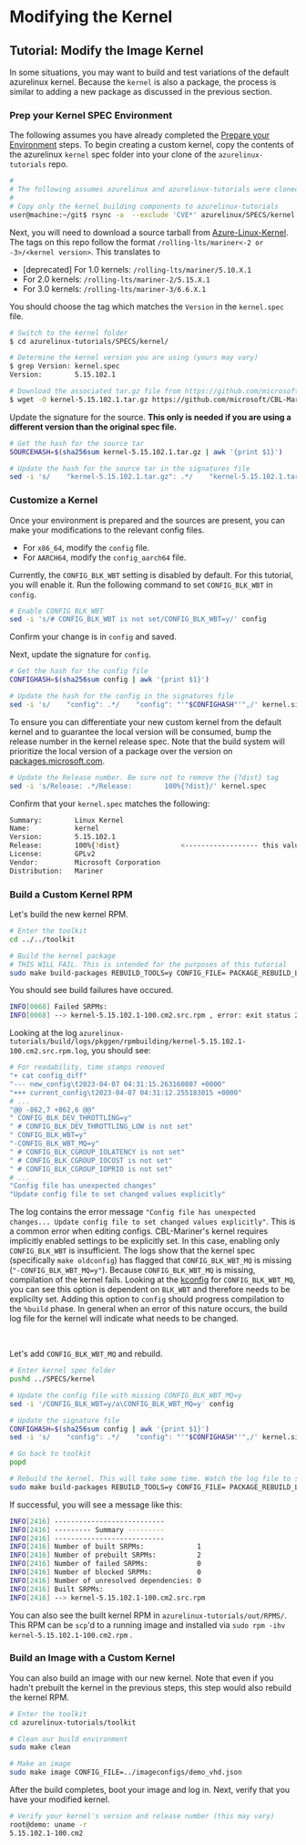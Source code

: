 # Modifying the Kernel

## Tutorial: Modify the Image Kernel

In some situations, you may want to build and test variations of the default azurelinux kernel.  Because the `kernel` is also a package, the process is similar to adding a new package as discussed in the previous section.  

### Prep your Kernel SPEC Environment
The following assumes you have already completed the [Prepare your Environment](../../docs/getting_started/prepare_environment.md) steps. To begin creating a custom kernel, copy the contents of the azurelinux `kernel` spec folder into your clone of the `azurelinux-tutorials` repo.

```bash
#
# The following assumes azurelinux and azurelinux-tutorials were cloned under a folder named `git`
#
# Copy only the kernel building components to azurelinux-tutorials
user@machine:~/git$ rsync -a  --exclude 'CVE*' azurelinux/SPECS/kernel azurelinux-tutorials/SPECS/ 
```

Next, you will need to download a source tarball from [Azure-Linux-Kernel](https://github.com/microsoft/CBL-Mariner-Linux-Kernel). The tags on this repo follow the format `/rolling-lts/mariner<-2 or -3>/<kernel version>`. This translates to
* [deprecated] For 1.0 kernels: `/rolling-lts/mariner/5.10.X.1`
* For 2.0 kernels: `/rolling-lts/mariner-2/5.15.X.1`
* For 3.0 kernels: `/rolling-lts/mariner-3/6.6.X.1`

You should choose the tag which matches the `Version` in the `kernel.spec` file.

```bash
# Switch to the kernel folder
$ cd azurelinux-tutorials/SPECS/kernel/ 

# Determine the kernel version you are using (yours may vary)
$ grep Version: kernel.spec
Version:        5.15.102.1

# Download the associated tar.gz file from https://github.com/microsoft/CBL-Mariner-Linux-Kernel. Be sure to substitute your Azure Linux version and kernel version.
$ wget -O kernel-5.15.102.1.tar.gz https://github.com/microsoft/CBL-Mariner-Linux-Kernel/archive/refs/tags/rolling-lts/mariner-2/5.15.102.1.tar.gz
```

Update the signature for the source. **This only is needed if you are using a different version than the original spec file.**

```bash
# Get the hash for the source tar
SOURCEHASH=$(sha256sum kernel-5.15.102.1.tar.gz | awk '{print $1}')

# Update the hash for the source tar in the signatures file
sed -i 's/    "kernel-5.15.102.1.tar.gz": .*/    "kernel-5.15.102.1.tar.gz": "'"$SOURCEHASH"'"/' kernel.signatures.json
```

### Customize a Kernel

Once your environment is prepared and the sources are present, you can make your modifications to the relevant config files.  
* For `x86_64`, modify the `config` file.  
* For `AARCH64`, modify the `config_aarch64` file.  

Currently, the `CONFIG_BLK_WBT` setting is disabled by default. For this tutorial, you will enable it. Run the following command to set `CONFIG_BLK_WBT` in `config`. 

```bash
# Enable CONFIG_BLK_WBT
sed -i 's/# CONFIG_BLK_WBT is not set/CONFIG_BLK_WBT=y/' config
```

Confirm your change is in `config` and saved. 

Next, update the signature for `config`.

```bash
# Get the hash for the config file
CONFIGHASH=$(sha256sum config | awk '{print $1}')

# Update the hash for the config in the signatures file
sed -i 's/    "config": .*/    "config": "'"$CONFIGHASH"'",/' kernel.signatures.json
```

To ensure you can differentiate your new custom kernel from the default kernel and to guarantee the local version will be consumed, bump the release number in the kernel release spec. Note that the build system will prioritize the local version of a package over the version on [packages.microsoft.com](http://packages.microsoft.com/).

```bash
# Update the Release number. Be sure not to remove the {?dist} tag
sed -i 's/Release: .*/Release:        100%{?dist}/' kernel.spec
```
Confirm that your `kernel.spec` matches the following:

```bash
Summary:        Linux Kernel
Name:           kernel
Version:        5.15.102.1
Release:        100%{?dist}               <------------------ this value to 100 (for example)
License:        GPLv2
Vendor:         Microsoft Corporation
Distribution:   Mariner
```

### Build a Custom Kernel RPM

Let's build the new kernel RPM.

```bash
# Enter the toolkit
cd ../../toolkit

# Build the kernel package
# THIS WILL FAIL. This is intended for the purposes of this tutorial
sudo make build-packages REBUILD_TOOLS=y CONFIG_FILE= PACKAGE_REBUILD_LIST="kernel"
```

You should see build failures have occured.

```bash
INFO[0068] Failed SRPMs:                                
INFO[0068] --> kernel-5.15.102.1-100.cm2.src.rpm , error: exit status 2, for details see: /home/user/repos/azurelinux-tutorials/build/logs/pkggen/rpmbuilding/kernel-5.15.102.1-100.cm2.src.rpm.log 
```

Looking at the log `azurelinux-tutorials/build/logs/pkggen/rpmbuilding/kernel-5.15.102.1-100.cm2.src.rpm.log`, you should see:

```bash
# For readability, time stamps removed
"+ cat config_diff"
"--- new_config\t2023-04-07 04:31:15.263160807 +0000"
"+++ current_config\t2023-04-07 04:31:12.255183015 +0000"
# ...
"@@ -862,7 +862,6 @@"
" CONFIG_BLK_DEV_THROTTLING=y"
" # CONFIG_BLK_DEV_THROTTLING_LOW is not set"
" CONFIG_BLK_WBT=y"
"-CONFIG_BLK_WBT_MQ=y"
" # CONFIG_BLK_CGROUP_IOLATENCY is not set"
" # CONFIG_BLK_CGROUP_IOCOST is not set"
" # CONFIG_BLK_CGROUP_IOPRIO is not set"
# ...
"Config file has unexpected changes"
"Update config file to set changed values explicitly"
```

The log contains the error message `"Config file has unexpected changes... Update config file to set changed values explicitly"`. This is a common error when editing configs. CBL-Mariner's kernel requires implicitly enabled settings to be explicitly set. In this case, enabling only `CONFIG_BLK_WBT` is insufficient. The logs show that the kernel spec (specifically `make oldconfig`) has flagged that `CONFIG_BLK_WBT_MQ` is missing (`"-CONFIG_BLK_WBT_MQ=y"`). Because `CONFIG_BLK_WBT_MQ` is missing, compilation of the kernel fails. Looking at the [kconfig](https://github.com/microsoft/CBL-Mariner-Linux-Kernel/blob/rolling-lts/mariner-2/5.15.102.1/block/Kconfig#L106) for `CONFIG_BLK_WBT_MQ`, you can see this option is dependent on `BLK_WBT` and therefore needs to be explicilty set. Adding this option to `config` should progress compilation to the `%build` phase. In general when an error of this nature occurs, the build log file for the kernel will indicate what needs to be changed.

</br>

Let's add `CONFIG_BLK_WBT_MQ` and rebuild.

```bash
# Enter kernel spec folder
pushd ../SPECS/kernel

# Update the config file with missing CONFIG_BLK_WBT_MQ=y
sed -i '/CONFIG_BLK_WBT=y/a\CONFIG_BLK_WBT_MQ=y' config

# Update the signature file
CONFIGHASH=$(sha256sum config | awk '{print $1}')
sed -i 's/    "config": .*/    "config": "'"$CONFIGHASH"'",/' kernel.signatures.json

# Go back to toolkit
popd

# Rebuild the kernel. This will take some time. Watch the log file to see if it reaches the %build phase
sudo make build-packages REBUILD_TOOLS=y CONFIG_FILE= PACKAGE_REBUILD_LIST="kernel"
```

If successful, you will see a message like this:

```bash
INFO[2416] ---------------------------                  
INFO[2416] --------- Summary ---------                  
INFO[2416] ---------------------------                  
INFO[2416] Number of built SRPMs:             1         
INFO[2416] Number of prebuilt SRPMs:          2         
INFO[2416] Number of failed SRPMs:            0         
INFO[2416] Number of blocked SRPMs:           0         
INFO[2416] Number of unresolved dependencies: 0         
INFO[2416] Built SRPMs:                                 
INFO[2416] --> kernel-5.15.102.1-100.cm2.src.rpm   
```

You can also see the built kernel RPM in `azurelinux-tutorials/out/RPMS/`. This RPM can be `scp`'d to a running image and installed via `sudo rpm -ihv kernel-5.15.102.1-100.cm2.rpm` .

### Build an Image with a Custom Kernel

You can also build an image with our new kernel. Note that even if you hadn't prebuilt the kernel in the previous steps, this step would also rebuild the kernel RPM.

```bash
# Enter the toolkit
cd azurelinux-tutorials/toolkit

# Clean our build environment
sudo make clean

# Make an image
sudo make image CONFIG_FILE=../imageconfigs/demo_vhd.json
```

After the build completes, boot your image and log in.  Next, verify that you have your modified kernel.
```bash
# Verify your kernel's version and release number (this may vary)
root@demo: uname -r
5.15.102.1-100.cm2
```
